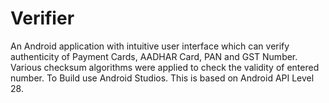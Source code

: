 # Verifier
An Android application with intuitive user interface which can verify authenticity of Payment Cards, AADHAR Card, PAN and GST Number. Various checksum algorithms were applied to check the validity of entered number.
To Build use Android Studios.
This is based on Android API Level 28.
